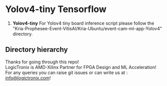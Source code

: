 # Yolov4-tiny Tensorflow

1. **Yolov4-tiny**
For Yolov4 tiny board inference script please follow the "Kria-Prophesee-Event-VitisAI/Kria-Ubuntu/event-cam-ml-app-Yolov4" directory.
 
## Directory hierarchy
 

 Thanks for going through this repo! \
 LogicTronix is AMD-Xilinx Partner for FPGA Design and ML Acceleration! \
 For any queries you can raise git issues or can write us at : info@logictronix.com!

